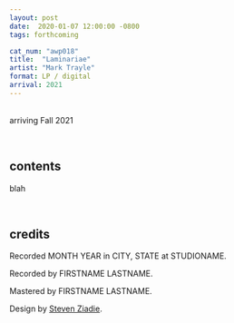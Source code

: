 ```yaml
---
layout: post
date:  2020-01-07 12:00:00 -0800
tags: forthcoming

cat_num: "awp018"
title:  "Laminariae"
artist: "Mark Trayle"
format: LP / digital
arrival: 2021
---
```


<br/>arriving Fall 2021

<br/>

## contents

blah

<br/>

## credits

Recorded MONTH YEAR in CITY, STATE at STUDIONAME.

Recorded by FIRSTNAME LASTNAME.

Mastered by FIRSTNAME LASTNAME.

Design by [Steven Ziadie](http://s-ziadie.com/).
